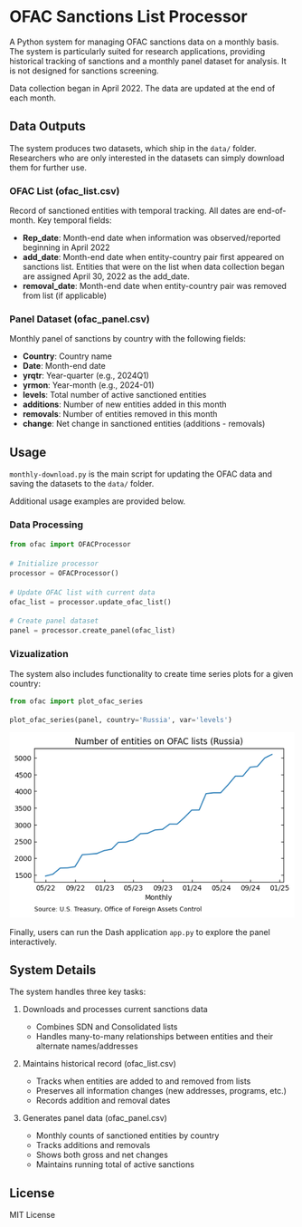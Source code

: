 # OFAC Sanctions List Processor

A Python system for managing OFAC sanctions data on a monthly basis. The system is particularly suited for research applications, providing historical tracking of sanctions and a monthly panel dataset for analysis. It is not designed for sanctions screening. 

Data collection began in April 2022. The data are updated at the end of each month.  

## Data Outputs

The system produces two datasets, which ship in the `data/` folder. Researchers who are only interested in the datasets can simply download them for further use. 

### OFAC List (ofac_list.csv)
Record of sanctioned entities with temporal tracking. All dates are end-of-month. Key temporal fields: 

- **Rep_date**: Month-end date when information was observed/reported beginning in April 2022
- **add_date**: Month-end date when entity-country pair first appeared on sanctions list. Entities that were on the list when data collection began are assigned April 30, 2022 as the add_date. 
- **removal_date**: Month-end date when entity-country pair was removed from list (if applicable)

### Panel Dataset (ofac_panel.csv)
Monthly panel of sanctions by country with the following fields:

- **Country**: Country name
- **Date**: Month-end date
- **yrqtr**: Year-quarter (e.g., 2024Q1)
- **yrmon**: Year-month (e.g., 2024-01)
- **levels**: Total number of active sanctioned entities
- **additions**: Number of new entities added in this month
- **removals**: Number of entities removed in this month
- **change**: Net change in sanctioned entities (additions - removals)

## Usage

`monthly-download.py` is the main script for updating the OFAC data and saving the datasets to the `data/` folder. 

Additional usage examples are provided below.

### Data Processing

```python
from ofac import OFACProcessor

# Initialize processor
processor = OFACProcessor()

# Update OFAC list with current data
ofac_list = processor.update_ofac_list()

# Create panel dataset
panel = processor.create_panel(ofac_list)
```
### Vizualization

The system also includes functionality to create time series plots for a given country: 

```python
from ofac import plot_ofac_series

plot_ofac_series(panel, country='Russia', var='levels')
```
![Line Plot](images/ofac_russia_levels.png)

Finally, users can run the Dash application `app.py` to explore the panel interactively.

## System Details

The system handles three key tasks:
1. Downloads and processes current sanctions data
   - Combines SDN and Consolidated lists
   - Handles many-to-many relationships between entities and their alternate names/addresses

2. Maintains historical record (ofac_list.csv)
   - Tracks when entities are added to and removed from lists
   - Preserves all information changes (new addresses, programs, etc.)
   - Records addition and removal dates

3. Generates panel data (ofac_panel.csv)
   - Monthly counts of sanctioned entities by country
   - Tracks additions and removals
   - Shows both gross and net changes
   - Maintains running total of active sanctions

## License
MIT License
